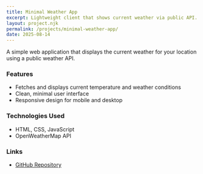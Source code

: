 ```yaml
---
title: Minimal Weather App
excerpt: Lightweight client that shows current weather via public API.
layout: project.njk
permalink: /projects/minimal-weather-app/
date: 2025-08-14
---
```


A simple web application that displays the current weather for your location using a public weather API.

### Features

- Fetches and displays current temperature and weather conditions
- Clean, minimal user interface
- Responsive design for mobile and desktop

### Technologies Used

- HTML, CSS, JavaScript
- OpenWeatherMap API

### Links

- [GitHub Repository](https://github.com/yourusername/minimal-weather-app)
